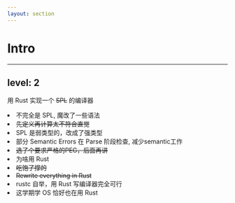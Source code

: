 ```yaml
---
layout: section
---
```

# Intro

---
level: 2
---

用 Rust 实现一个 <del>SPL</del> 的编译器
<v-clicks> 

<li> 不完全是 SPL, 魔改了一些语法 
    <li> <del> 先定义再计算太不符合直觉 </del> </li>
    <li> SPL 是弱类型的，改成了强类型 </li>
    <li> 部分 Semantic Errors 在 Parse 阶段检查, 减少semantic工作 </li>
    <li> <del> 选了个要求严格的PEG，后面再讲 </del> </li>
</li>

<li> 为啥用 Rust 
    <li> <del> 吃饱了撑的 </del> </li>
    <li> <del> Rewrite everything in Rust </del> </li>
    <li> rustc 自举，用 Rust 写编译器完全可行 </li>
    <li> 这学期学 OS 恰好也在用 Rust </li>
</li>

</v-clicks>

